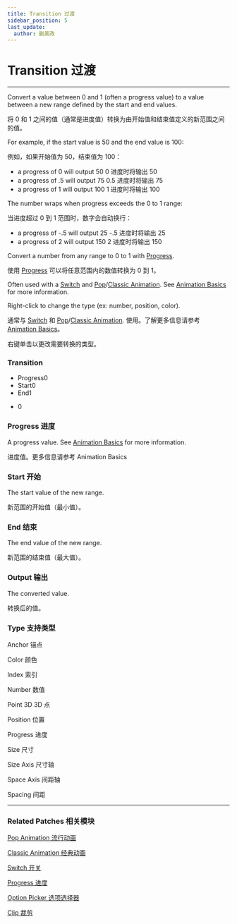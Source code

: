 ```yaml
---
title: Transition 过渡
sidebar_position: 5
last_update:
  author: 蒯美政
---
```


# Transition 过渡

---

Convert a value between 0 and 1 (often a progress value) to a value between a new range defined by the start and end values.

将 0 和 1 之间的值（通常是进度值）转换为由开始值和结束值定义的新范围之间的值。

For example, if the start value is 50 and the end value is 100:

例如，如果开始值为 50，结束值为 100：

- a progress of 0 will output 50 0 进度时将输出 50
- a progress of .5 will output 75 0.5 进度时将输出 75
- a progress of 1 will output 100 1 进度时将输出 100

The number wraps when progress exceeds the 0 to 1 range:

当进度超过 0 到 1 范围时，数字会自动换行：

- a progress of -.5 will output 25 -.5 进度时将输出 25
- a progress of 2 will output 150 2 进度时将输出 150

Convert a number from any range to 0 to 1 with [Progress](./Progress.md).

使用 [Progress](./Progress.md) 可以将任意范围内的数值转换为 0 到 1。

Often used with a [Switch](./Switch.md) and [Pop](./../Animation/Pop%20Animation.md)/[Classic Animation](./../Animation/Classic%20Animation.md). See [Animation Basics](./../PatchEditor/Animations.md) for more information.

Right-click to change the type (ex: number, position, color).

通常与 [Switch](./Switch.md) 和 [Pop](./../Animation/Pop%20Animation.md)/[Classic Animation](./../Animation/Classic%20Animation.md). 使用。了解更多信息请参考 [Animation Basics](./../PatchEditor/Animations.md)。

右键单击以更改需要转换的类型。

<div className="patch-container">
    <div className="patch processor">
        <h3>Transition</h3>
        <ul className="inputs">
            <li>Progress<span>0</span></li>
            <li>Start<span>0</span></li>
            <li>End<span>1</span></li>
        </ul>
        <ul className="outputs">
            <li><span>0</span></li>
        </ul>
    </div>
</div>

### Progress 进度

A progress value. See [Animation Basics](./../PatchEditor/Animations.md) for more information.

进度值。更多信息请参考 Animation Basics

### Start 开始

The start value of the new range.

新范围的开始值（最小值）。

### End 结束

The end value of the new range.

新范围的结束值（最大值）。

### Output 输出

The converted value.

转换后的值。

### Type 支持类型

Anchor 锚点

Color 颜色

Index 索引

Number 数值

Point 3D 3D 点

Position 位置

Progress 进度

Size 尺寸

Size Axis 尺寸轴

Space Axis 间距轴

Spacing 间距

---

### Related Patches 相关模块

[Pop Animation 流行动画](./../Animation/Pop%20Animation.md)

[Classic Animation 经典动画](./../Animation/Classic%20Animation.md)

[Switch 开关](./Switch.md)

[Progress 进度](./Progress.md)

[Option Picker 选项选择器](./Option%20Picker.md)

[Clip 裁剪](./Clip.md)
